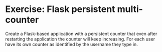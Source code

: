 # Exercise: Flask persistent multi-counter


Create a Flask-based application with a persistent counter that even after restarting the application
the counter will keep increasing. For each user have its own counter as identified by the username they type in.



